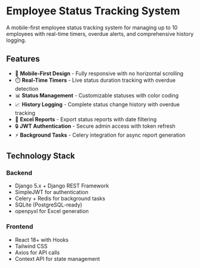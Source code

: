 # Employee Status Tracking System

A mobile-first employee status tracking system for managing up to 10 employees with real-time timers, overdue alerts, and comprehensive history logging.

## Features

- 📱 **Mobile-First Design** - Fully responsive with no horizontal scrolling
- ⏱️ **Real-Time Timers** - Live status duration tracking with overdue detection
- 📊 **Status Management** - Customizable statuses with color coding
- 📈 **History Logging** - Complete status change history with overdue tracking
- 📑 **Excel Reports** - Export status reports with date filtering
- 🔒 **JWT Authentication** - Secure admin access with token refresh
- ⚡ **Background Tasks** - Celery integration for async report generation

## Technology Stack

### Backend
- Django 5.x + Django REST Framework
- SimpleJWT for authentication
- Celery + Redis for background tasks
- SQLite (PostgreSQL-ready)
- openpyxl for Excel generation

### Frontend
- React 18+ with Hooks
- Tailwind CSS
- Axios for API calls
- Context API for state management
